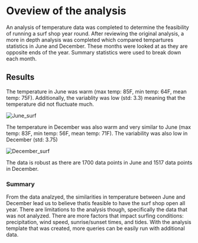 # Oveview of the analysis
An analysis of temperature data was completed to determine the feasibility of running a surf shop year round. After reviewing the original analysis, a more in depth analysis was completed which compared tempartures statistics in June and December. These months were looked at as they are opposite ends of the year. Summary statistics were used to break down each month.
## Results
The temperature in June was warm (max temp: 85F, min temp: 64F, mean temp: 75F). Additionally, the variablity was low (std: 3.3) meaning that the temperature did not fluctuate much.

![June_surf](https://user-images.githubusercontent.com/67160240/174083261-58fd1724-2ff1-4b33-b662-f34fdb501457.png)

The temperature in December was also warm and very similar to June (max temp: 83F, min temp: 56F, mean temp: 71F). The variability was also low in December (std: 3.75)

![December_surf](https://user-images.githubusercontent.com/67160240/174083281-226fc496-010e-4781-827b-4cf261473ef9.png)

The data is robust as there are 1700 data points in June and 1517 data points in December.
### Summary
From the data analzyed, the similarities in temperature between June and December lead us to believe thatis feasible to have the surf shop open all year. There are limitations to the analysis though, specifically the data that was not analyzed. There are more factors that impact surfing conditions: precipitation, wind speed, sunrise/sunset times, and tides. With the analysis template that was created, more queries can be easily run with additional data.
